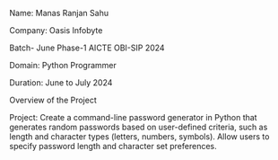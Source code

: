 Name: Manas Ranjan Sahu

Company: Oasis Infobyte

Batch- June Phase-1 AICTE OBI-SIP 2024

Domain: Python Programmer 

Duration: June to July 2024

Overview of the Project

Project: Create a command-line password generator in Python that generates random passwords based on user-defined criteria, such as length and character types (letters, numbers, symbols). Allow users to specify password length and character set preferences.

